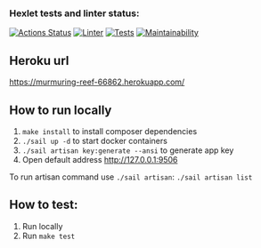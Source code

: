 ### Hexlet tests and linter status:
[![Actions Status](https://github.com/rnixik-hex/php-project-lvl4/workflows/hexlet-check/badge.svg)](https://github.com/rnixik-hex/php-project-lvl4/actions)
[![Linter](https://github.com/rnixik-hex/php-project-lvl4/workflows/Linter/badge.svg)](https://github.com/rnixik-hex/php-project-lvl4/actions)
[![Tests](https://github.com/rnixik-hex/php-project-lvl4/workflows/Tests/badge.svg)](https://github.com/rnixik-hex/php-project-lvl4/actions)
[![Maintainability](https://api.codeclimate.com/v1/badges/cff4bc5d79fba74acb4f/maintainability)](https://codeclimate.com/github/rnixik-hex/php-project-lvl4/maintainability)

## Heroku url

https://murmuring-reef-66862.herokuapp.com/

## How to run locally

1. `make install` to install composer dependencies
2. `./sail up -d` to start docker containers
3. `./sail artisan key:generate --ansi` to generate app key
4. Open default address http://127.0.0.1:9506

To run artisan command use `./sail artisan`: `./sail artisan list`

## How to test:

1. Run locally
2. Run `make test`
